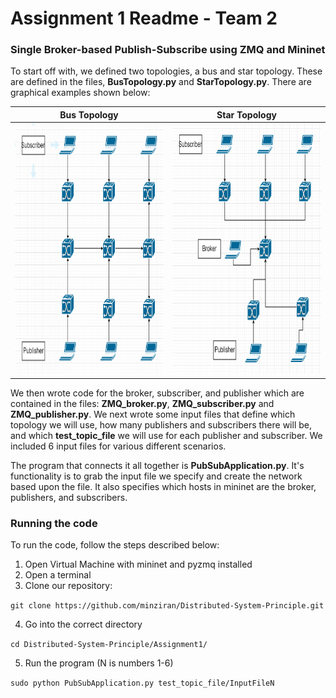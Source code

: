 # Assignment 1 Readme - Team 2

### Single Broker-based Publish-Subscribe using ZMQ and Mininet

To start off with, we defined two topologies, a bus and star topology. These are defined in the files, **BusTopology.py** and **StarTopology.py**. There are graphical examples shown below:

Bus Topology                                                             |  Star Topology
:-----------------------------------------------------------------------:|:------------------------------------------------------------------------------:
<img src="/Assignment1/Pictures/Bus.PNG" height="400" width="400" ></a>  | <img src="/Assignment1/Pictures/Star.PNG" height="400" width="400" ></a>


We then wrote code for the broker, subscriber, and publisher which are contained in the files: **ZMQ_broker.py**, **ZMQ_subscriber.py** and **ZMQ_publisher.py**. We next wrote some input files that define which topology we will use, how many publishers and subscribers there will be, and which **test_topic_file** we will use for each publisher and subscriber. We included 6 input files for various different scenarios. 

The program that connects it all together is **PubSubApplication.py**. It's functionality is to grab the input file we specify and create the network based upon the file. It also specifies which hosts in mininet are the broker, publishers, and subscribers. 

### Running the code

To run the code, follow the steps described below:

1. Open Virtual Machine with mininet and pyzmq installed
2. Open a terminal
3. Clone our repository:

  ```git clone https://github.com/minziran/Distributed-System-Principle.git```
  
4. Go into the correct directory

  ```cd Distributed-System-Principle/Assignment1/```
  
5. Run the program (N is numbers 1-6)

  ```sudo python PubSubApplication.py test_topic_file/InputFileN```
 
